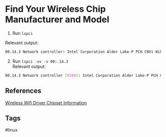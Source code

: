 # Find Your Wireless Chip Manufacturer and Model 

1. Run `lspci`  

Relevant output:  
```bash  
00.14.3 Network controller: Intel Corporation Alder Lake-P PCH CNVi WiFi (rev 01)  
```  
2. Run `lspci -vv -s 00:.14.3`  
Relevant output:  
```bash  
00.14.3 Network controller [0280]: Intel Corporation Alder Lake-P PCH CNVi WiFi [8086:51f0] (rev 01)  
```

## References
[Wireless Wifi Driver Chipset Information](https://www.cyberciti.biz/faq/linux-find-wireless-driver-chipset/)

## Tags
#linux
